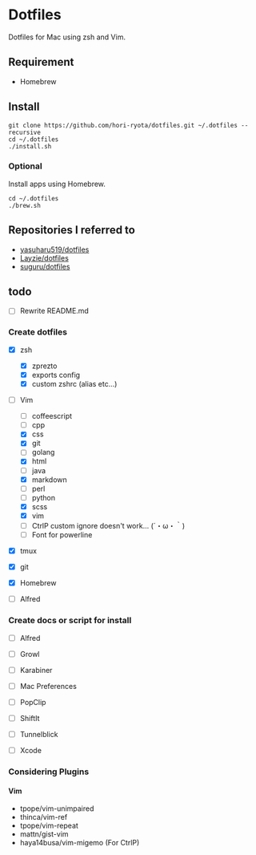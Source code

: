 Dotfiles
========
Dotfiles for Mac using zsh and Vim.


Requirement
-----------
- Homebrew


Install
-------
``` shell
git clone https://github.com/hori-ryota/dotfiles.git ~/.dotfiles --recursive
cd ~/.dotfiles
./install.sh
```

### Optional

Install apps using Homebrew.
``` shell
cd ~/.dotfiles
./brew.sh
```


Repositories I referred to 
--------------------------
- [yasuharu519/dotfiles](https://github.com/yasuharu519/dotfiles)
- [Layzie/dotfiles](https://github.com/Layzie/dotfiles)
- [suguru/dotfiles](https://github.com/suguru/dotfiles)


todo
-----

- [ ] Rewrite README.md

### Create dotfiles

- [x] zsh
    + [x] zprezto
    + [x] exports config
    + [x] custom zshrc (alias etc...)
- [ ] Vim
    + [ ] coffeescript
    + [ ] cpp
    + [x] css
    + [x] git
    + [ ] golang
    + [x] html
    + [ ] java
    + [x] markdown
    + [ ] perl
    + [ ] python
    + [x] scss
    + [x] vim
    + [ ] CtrlP custom ignore doesn't work... (´・ω・｀)
    + [ ] Font for powerline
- [x] tmux
- [x] git
- [x] Homebrew
- [ ] Alfred


### Create docs or script for install

- [ ] Alfred
- [ ] Growl
- [ ] Karabiner
- [ ] Mac Preferences
- [ ] PopClip
- [ ] ShiftIt
- [ ] Tunnelblick
- [ ] Xcode


### Considering Plugins

#### Vim
- tpope/vim-unimpaired
- thinca/vim-ref
- tpope/vim-repeat
- mattn/gist-vim
- haya14busa/vim-migemo (For CtrlP)
